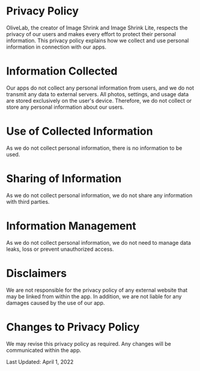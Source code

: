 # Privacy Policy

OliveLab, the creator of Image Shrink and Image Shrink Lite, respects the privacy of our users and makes every effort to protect their personal information. This privacy policy explains how we collect and use personal information in connection with our apps.

# Information Collected
Our apps do not collect any personal information from users, and we do not transmit any data to external servers. All photos, settings, and usage data are stored exclusively on the user's device. Therefore, we do not collect or store any personal information about our users.

# Use of Collected Information
As we do not collect personal information, there is no information to be used.

# Sharing of Information
As we do not collect personal information, we do not share any information with third parties.

# Information Management
As we do not collect personal information, we do not need to manage data leaks, loss or prevent unauthorized access.

# Disclaimers
We are not responsible for the privacy policy of any external website that may be linked from within the app. In addition, we are not liable for any damages caused by the use of our app.

# Changes to Privacy Policy
We may revise this privacy policy as required. Any changes will be communicated within the app.

Last Updated: April 1, 2022
